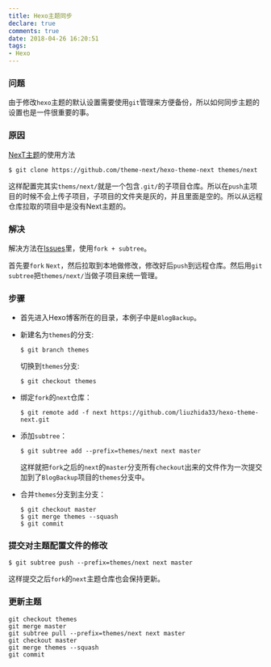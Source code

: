 ```yaml
---
title: Hexo主题同步
declare: true
comments: true
date: 2018-04-26 16:20:51
tags:
- Hexo
---
```


### 问题

由于修改`hexo`主题的默认设置需要使用`git`管理来方便备份，所以如何同步主题的设置也是一件很重要的事。

### 原因

[NexT主题](https://github.com/theme-next/hexo-theme-next)的使用方法

```shell
$ git clone https://github.com/theme-next/hexo-theme-next themes/next
```

这样配置完其实`thems/next/`就是一个包含`.git/`的子项目仓库。所以在`push`主项目的时候不会上传子项目，子项目的文件夹是灰的，并且里面是空的。所以从远程仓库拉取的项目中是没有Next主题的。

<!-- more -->

### 解决

解决方法在[Issues](https://github.com/iissnan/hexo-theme-next/issues/328)里，使用`fork + subtree`。

首先要`fork` `Next`，然后拉取到本地做修改，修改好后`push`到远程仓库。然后用`git subtree`把`themes/next/`当做子项目来统一管理。

### 步骤

- 首先进入Hexo博客所在的目录，本例子中是`BlogBackup`。

- 新建名为`themes`的分支:

  ```shell
  $ git branch themes
  ```

  切换到`themes`分支:

  ```shell
  $ git checkout themes
  ```

- 绑定`fork`的`next`仓库：

  ```shell
  $ git remote add -f next https://github.com/liuzhida33/hexo-theme-next.git
  ```

- 添加`subtree`：

  ```shell
  $ git subtree add --prefix=themes/next next master
  ```

  这样就把`fork`之后的`next`的`master`分支所有`checkout`出来的文件作为一次提交加到了`BlogBackup`项目的`themes`分支中。

- 合并`themes`分支到主分支：

  ```shell
  $ git checkout master 
  $ git merge themes --squash 
  $ git commit
  ```

### 提交对主题配置文件的修改

```shell
$ git subtree push --prefix=themes/next next master
```

这样提交之后`fork`的`next`主题仓库也会保持更新。

### 更新主题

```shell
git checkout themes 
git merge master 
git subtree pull --prefix=themes/next next master 
git checkout master 
git merge themes --squash 
git commit
```

